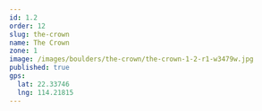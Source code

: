 ```yaml
---
id: 1.2
order: 12
slug: the-crown
name: The Crown
zone: 1
image: /images/boulders/the-crown/the-crown-1-2-r1-w3479w.jpg
published: true
gps:
  lat: 22.33746
  lng: 114.21815
---
```

